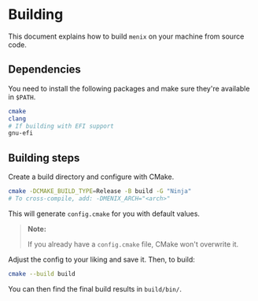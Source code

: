 # Building
This document explains how to build `menix` on your machine from source code.

## Dependencies
You need to install the following packages and make sure they're available in `$PATH`.

```sh
cmake
clang
# If building with EFI support
gnu-efi
```

## Building steps
Create a build directory and configure with CMake.

```sh
cmake -DCMAKE_BUILD_TYPE=Release -B build -G "Ninja"
# To cross-compile, add: -DMENIX_ARCH="<arch>"
```

This will generate `config.cmake` for you with default values.

> **Note:**
>
> If you already have a `config.cmake` file, CMake won't overwrite it.

Adjust the config to your liking and save it.
Then, to build:
```sh
cmake --build build
```

You can then find the final build results in `build/bin/`.
